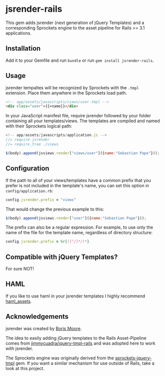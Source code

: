 # jsrender-rails

This gem adds jsrender (next generation of jQuery Templates) and a corresponding Sprockets engine to the asset pipeline for Rails >= 3.1 applications.

## Installation

Add it to your Gemfile and run `bundle` or run `gem install jsrender-rails`.

## Usage

jsrender tempaltes will be recognized by Sprockets with the `.tmpl` extension. Place them anywhere in the Sprockets load path.

```html
<!-- app/assets/javascripts/views/user.tmpl -->
<div class="user">{{>name}}</div>
```

In your JavaScript manifest file, require jsrender followed by your folder containing all your templates/views. The templates are compiled and named with their Sprockets logical path:

```javascript
<!-- app/assets/javascripts/application.js -->
//= require jsrender
//= require_tree ./views

$(body).append(jsviews.render["views/user"]({name:"Sebastian Pape"}));
```

## Configuration

If the path to all of your views/templates have a common prefix that you prefer is not included in the template's name, you can set this option in `config/application.rb`:

```ruby
config.jsrender.prefix = "views"
```

That would change the previous example to this:

```javascript
$(body).append(jsviews.render["user"]({name:"Sebastian Pape"}));
```

The prefix can also be a regular expression. For example, to use only the name of the file for the template name, regardless of directory structure:

```ruby
config.jsrender.prefix = %r{([^/]*/)*}
```

## Compatible with jQuery Templates?

For sure NOT!

## HAML

If you like to use haml in your jsrender templates I highly recommend [haml_assets](https://github.com/infbio/haml_assets).

## Acknowledgements

jsrender was created by [Boris Moore](https://github.com/BorisMoore).

The idea to easily adding jQuery templates to the Rails Asset-Pipeline comes from [jimmycuadra/jquery-tmpl-rails](https://github.com/jimmycuadra/jquery-tmpl-rails) and was adopted here to work with jsrender.

The Sprockets engine was originally derived from the [sprockets-jquery-tmpl](https://github.com/rdy/sprockets-jquery-tmpl) gem. If you want a similar mechanism for use outside of Rails, take a look at this project.

